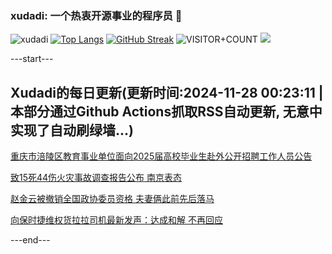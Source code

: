 ### xudadi: 一个热衷开源事业的程序员 👋

![xudadi](https://github-readme-stats-git-masterorgs-github-readme-stats-team.vercel.app/api?username=xudadi)
[![Top Langs](https://github-readme-stats.vercel.app/api/top-langs/?username=xudadi)](https://github.com/anuraghazra/github-readme-stats)
[![GitHub Streak](https://streak-stats.demolab.com?user=xudadi&locale=zh_Hans)](https://git.io/streak-stats)
![VISITOR+COUNT](https://komarev.com/ghpvc/?username=xudadi&label=VISITOR+COUNT)
![](https://raw.githubusercontent.com/xudadi/xudadi/main/assets/github-contribution-grid-snake.svg)


---start---

## Xudadi的每日更新(更新时间:2024-11-28 00:23:11 | 本部分通过Github Actions抓取RSS自动更新, 无意中实现了自动刷绿墙...)

[重庆市涪陵区教育事业单位面向2025届高校毕业生赴外公开招聘工作人员公告](https://www.gongkaoleida.com/article/2210155)

[致15死44伤火灾事故调查报告公布 南京表态](https://m.163.com/news/article/JI196EVQ0514R9OJ.html)

[赵金云被撤销全国政协委员资格 夫妻俩此前先后落马](https://m.163.com/news/article/JI19RQKF051482MP.html)

[向保时捷维权货拉拉司机最新发声：达成和解 不再回应](https://m.163.com/news/article/JI18P8EJ0512B07B.html)

---end---
